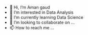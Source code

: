 - 👋 Hi, I’m Aman gaud
- 👀 I’m interested in Data Analysis
- 🌱 I’m currently learning Data Science
- 💞️ I’m looking to collaborate on ...
- 📫 How to reach me ...

<!---
Amangaud1205/Amangaud1205 is a ✨ special ✨ repository because its `README.md` (this file) appears on your GitHub profile.
You can click the Preview link to take a look at your changes.
--->
